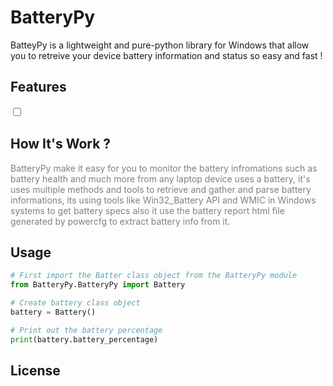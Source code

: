 <!-- GitHub README.md -->

<h1>BatteryPy</h1>

<p>
BatteyPy is a lightweight and pure-python library for Windows that allow you to retreive your device battery information and status so easy and fast !
</p>

<h2>Features</h2>
<input type="checkbox"></input>

<h2>How It's Work ?</h2>
<p1 style="color: gray;">BatteryPy make it easy for you to monitor the battery infromations such as battery health and much more from any laptop device uses a battery,  it's uses multiple methods and tools to retrieve and gather and parse battery informations, its using tools like Win32_Battery API and WMIC in Windows systems to get battery specs also it use the battery report html file generated by powercfg to extract battery info from it.
</p1>


Usage
-----
~~~python
# First import the Batter class object from the BatteryPy module
from BatteryPy.BatteryPy import Battery

# Create battery class object
battery = Battery()

# Print out the battery percentage
print(battery.battery_percentage)

~~~

<h2>License</h2>
